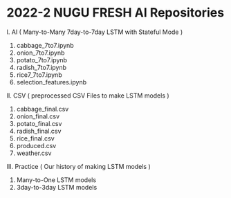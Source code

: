 # 2022-2 NUGU FRESH AI Repositories

I. AI ( Many-to-Many 7day-to-7day LSTM with Stateful Mode )

1. cabbage_7to7.ipynb
2. onion_7to7.ipynb
3. potato_7to7.ipynb
4. radish_7to7.ipynb
5. rice7_7to7.ipynb
6. selection_features.ipynb

II. CSV ( preprocessed CSV Files to make LSTM models )

1. cabbage_final.csv
2. onion_final.csv
3. potato_final.csv
4. radish_final.csv
5. rice_final.csv
6. produced.csv
7. weather.csv

III. Practice ( Our history of making LSTM models )

1. Many-to-One LSTM models
2. 3day-to-3day LSTM models
